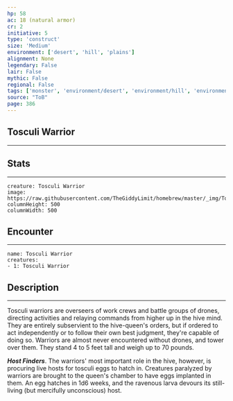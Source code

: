 ```yaml
---
hp: 58
ac: 18 (natural armor)
cr: 2
initiative: 5
type: 'construct'    
size: 'Medium'
environment: ['desert', 'hill', 'plains']
alignment: None
legendary: False
lair: False
mythic: False
regional: False
tags: ['monster', 'environment/desert', 'environment/hill', 'environment/plains']
source: "ToB"
page: 386
---
```


## Tosculi Warrior
---



## Stats
---

```statblock
creature: Tosculi Warrior
image: https://raw.githubusercontent.com/TheGiddyLimit/homebrew/master/_img/ToB/token/Tosculi%20Warrior.png
columnHeight: 500
columnWidth: 500
```

## Encounter
---

```encounter-table
name: Tosculi Warrior
creatures:
- 1: Tosculi Warrior
```

## Description
---
Tosculi warriors are overseers of work crews and battle groups of drones, directing activities and relaying commands from higher up in the hive mind. They are entirely subservient to the hive-queen's orders, but if ordered to act independently or to follow their own best judgment, they're capable of doing so. Warriors are almost never encountered without drones, and tower over them. They stand 4 to 5 feet tall and weigh up to 70 pounds.

**_Host Finders_**. The warriors' most important role in the hive, however, is procuring live hosts for tosculi eggs to hatch in. Creatures paralyzed by warriors are brought to the queen's chamber to have eggs implanted in them. An egg hatches in 1d6 weeks, and the ravenous larva devours its still-living (but mercifully unconscious) host.






